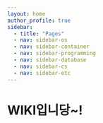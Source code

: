 ```yaml
---
layout: home
author_profile: true
sidebar:
  - title: "Pages"
  - nav: sidebar-os
  - nav: sidebar-container
  - nav: sidebar-programming
  - nav: sidebar-database
  - nav: sidebar-cs
  - nav: sidebar-etc
---
```


# WIKI입니당~!



